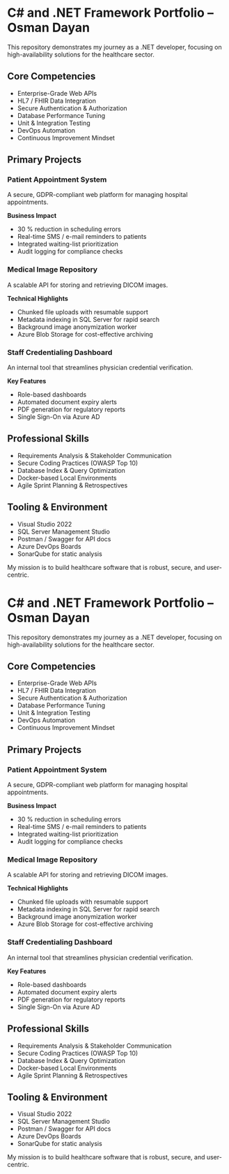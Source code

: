 # C# and .NET Framework Portfolio – Osman Dayan

This repository demonstrates my journey as a .NET developer, focusing on high-availability solutions for the healthcare sector.

## Core Competencies

- Enterprise-Grade Web APIs  
- HL7 / FHIR Data Integration  
- Secure Authentication & Authorization  
- Database Performance Tuning  
- Unit & Integration Testing  
- DevOps Automation  
- Continuous Improvement Mindset  

## Primary Projects

### Patient Appointment System

A secure, GDPR-compliant web platform for managing hospital appointments.

**Business Impact**

- 30 % reduction in scheduling errors  
- Real-time SMS / e-mail reminders to patients  
- Integrated waiting-list prioritization  
- Audit logging for compliance checks  

### Medical Image Repository

A scalable API for storing and retrieving DICOM images.

**Technical Highlights**

- Chunked file uploads with resumable support  
- Metadata indexing in SQL Server for rapid search  
- Background image anonymization worker  
- Azure Blob Storage for cost-effective archiving  

### Staff Credentialing Dashboard

An internal tool that streamlines physician credential verification.

**Key Features**

- Role-based dashboards  
- Automated document expiry alerts  
- PDF generation for regulatory reports  
- Single Sign-On via Azure AD  

## Professional Skills

- Requirements Analysis & Stakeholder Communication  
- Secure Coding Practices (OWASP Top 10)  
- Database Index & Query Optimization  
- Docker-based Local Environments  
- Agile Sprint Planning & Retrospectives  

## Tooling & Environment

- Visual Studio 2022  
- SQL Server Management Studio  
- Postman / Swagger for API docs  
- Azure DevOps Boards  
- SonarQube for static analysis  

My mission is to build healthcare software that is robust, secure, and user-centric.
# C# and .NET Framework Portfolio – Osman Dayan

This repository demonstrates my journey as a .NET developer, focusing on high-availability solutions for the healthcare sector.

## Core Competencies

- Enterprise-Grade Web APIs  
- HL7 / FHIR Data Integration  
- Secure Authentication & Authorization  
- Database Performance Tuning  
- Unit & Integration Testing  
- DevOps Automation  
- Continuous Improvement Mindset  

## Primary Projects

### Patient Appointment System

A secure, GDPR-compliant web platform for managing hospital appointments.

**Business Impact**

- 30 % reduction in scheduling errors  
- Real-time SMS / e-mail reminders to patients  
- Integrated waiting-list prioritization  
- Audit logging for compliance checks  

### Medical Image Repository

A scalable API for storing and retrieving DICOM images.

**Technical Highlights**

- Chunked file uploads with resumable support  
- Metadata indexing in SQL Server for rapid search  
- Background image anonymization worker  
- Azure Blob Storage for cost-effective archiving  

### Staff Credentialing Dashboard

An internal tool that streamlines physician credential verification.

**Key Features**

- Role-based dashboards  
- Automated document expiry alerts  
- PDF generation for regulatory reports  
- Single Sign-On via Azure AD  

## Professional Skills

- Requirements Analysis & Stakeholder Communication  
- Secure Coding Practices (OWASP Top 10)  
- Database Index & Query Optimization  
- Docker-based Local Environments  
- Agile Sprint Planning & Retrospectives  

## Tooling & Environment

- Visual Studio 2022  
- SQL Server Management Studio  
- Postman / Swagger for API docs  
- Azure DevOps Boards  
- SonarQube for static analysis  

My mission is to build healthcare software that is robust, secure, and user-centric.
